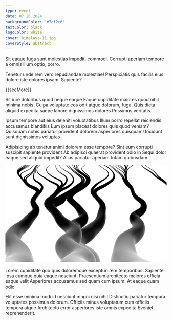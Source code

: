 ```yaml
---
type: event
date: 07.26.2024
backgroundColor: '#7df2c6'
textColor: black
logoColor: white
cover: himalaya-11.jpg
coverStyle: abstract
---
```

Sit eaque fuga sunt molestias impedit, commodi. Corrupti aperiam tempore a omnis illum optio, porro.

Tenetur unde rem vero repudiandae molestiae! Perspiciatis quis facilis eius dolore iste dolores ipsam. Sapiente?

{{seeMore}}

Sit iure doloribus quod neque eaque Eaque cupiditate maiores quod nihil minima nobis. Culpa voluptate eos odit atque dolorum, fuga. Quis dicta aliquid expedita saepe labore dignissimos dolores Possimus veritatis.

Ipsum tempore aut eius deleniti voluptatibus Illum porro repellat reiciendis accusamus blanditiis Eum ipsum placeat dolores quis quod veniam? Quisquam nobis pariatur provident dolorem asperiores quisquam! Incidunt sunt dignissimos voluptas

Adipisicing ab tenetur animi dolorem esse tempore? Sint eum corrupti suscipit sapiente provident Ab adipisci quaerat provident odio in Sequi dolor eaque sed aliquid impedit? Alias pariatur aperiam totam quibusdam.

<img class="style-abstract" src="convergence.jpg" alt="Converge">

Lorem cupiditate quo quis doloremque excepturi rem temporibus. Sapiente ipsa cumque quia eaque nesciunt. Praesentium architecto maiores officia eaque velit Asperiores accusamus sed quam cum ipsum. At eaque quam odio

Elit esse minima modi id nesciunt magni nisi nihil Distinctio pariatur tempora voluptates possimus dolorum. Officiis minus voluptatum cum officiis tempora atque Architecto error asperiores iste omnis expedita Eveniet reprehenderit.

